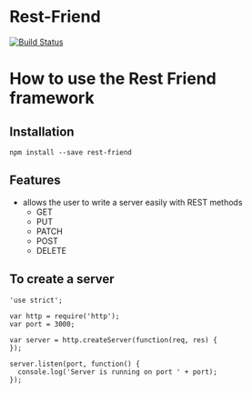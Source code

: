 # Rest-Friend
[![Build Status](https://travis-ci.org/kasimsiddiqui/Rest-Friend.svg)](https://travis-ci.org/kasimsiddiqui/Rest-Friend)

How to use the Rest Friend framework
=====================
Installation
-------------
```npm install --save rest-friend```

Features
-----------
 - allows the user to write a server easily with REST methods
	 - GET
	 - PUT
	 - PATCH
	 - POST
	 - DELETE

To create a server 
--------------------
```
'use strict';

var http = require('http');
var port = 3000;

var server = http.createServer(function(req, res) {
});

server.listen(port, function() {
  console.log('Server is running on port ' + port);
});
```


